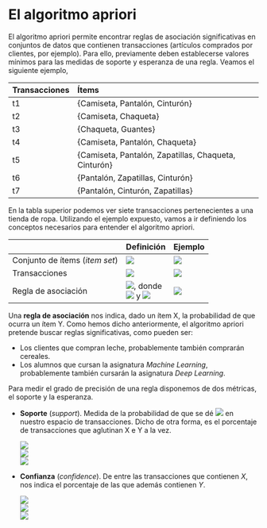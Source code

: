 # **El algoritmo apriori**

El algoritmo apriori permite encontrar reglas de asociación significativas en conjuntos de datos que contienen transacciones (artículos comprados por clientes, por ejemplo). Para ello, previamente deben establecerse valores mínimos para las medidas de soporte y esperanza de una regla. Veamos el siguiente ejemplo, 

| Transacciones | Ítems                                                  | 
|:--------------|:-------------------------------------------------------|
| t1            | {Camiseta, Pantalón, Cinturón}                         | 
| t2            | {Camiseta, Chaqueta}                                   |   
| t3            | {Chaqueta, Guantes}                                    |  
| t4            | {Camiseta, Pantalón, Chaqueta}                         | 
| t5            | {Camiseta, Pantalón, Zapatillas, Chaqueta, Cinturón}   |   
| t6            | {Pantalón, Zapatillas, Cinturón}                       |
| t7            | {Pantalón, Cinturón, Zapatillas}                       | 

En la tabla superior podemos ver siete transacciones pertenecientes a una tienda de ropa. Utilizando el ejemplo expuesto, vamos a ir definiendo los conceptos necesarios para entender el algoritmo apriori.

|                                           | Definición                                             | Ejemplo                             | 
|:------------------------------------------|:-------------------------------------------------------|:------------------------------------|
| Conjunto de ítems (_item set_)            | <img src="https://render.githubusercontent.com/render/math?math=I=\{i_1,%20i_2,...,%20i_k\}">| <img src="https://render.githubusercontent.com/render/math?math=I=\{Camiseta,%20Pantalon,%20Cinturon,%20Chaqueta,%20Guantes,%20Zapatillas\}">|
| Transacciones                             | <img src="https://render.githubusercontent.com/render/math?math=T=\{t_1,%20t_2,...,%20t_n\}">| <img src="https://render.githubusercontent.com/render/math?math=t_1=\{Camiseta,%20Pantalon,%20Cinturon\}">  |
| Regla de asociación                       | <img src="https://render.githubusercontent.com/render/math?math=X%20\Rightarrow%20Y">, donde <br /> <img src="https://render.githubusercontent.com/render/math?math=X,%20Y%20\subset%20I"> y <img src="https://render.githubusercontent.com/render/math?math=X%20\cap%20Y=0">|   <img src="https://render.githubusercontent.com/render/math?math=\{Camiseta, Pantalon\} \Rightarrow \{Cinturon\}">|



Una **regla de asociación** nos indica, dado un ítem X, la probabilidad de que ocurra un ítem Y. Como hemos dicho anteriormente, el algoritmo apriori pretende buscar reglas significativas, como pueden ser:

  - Los clientes que compran leche, probablemente también comprarán cereales.
  - Los alumnos que cursan la asignatura _Machine Learning_, probablemente también cursarán la asignatura _Deep Learning_.

Para medir el grado de precisión de una regla disponemos de dos métricas, el soporte y la esperanza.

- **Soporte** (_support_). Medida de la probabilidad de que se dé <img src="https://render.githubusercontent.com/render/math?math=X \cup Y"> en nuestro espacio de transacciones. Dicho de otra forma, es el porcentaje de transacciones que aglutinan X e Y a la vez.

  <img src="https://render.githubusercontent.com/render/math?math=Soporte(X \Rightarrow Y)=\dfrac{|X \cup Y|}{n}"> 
  <br/>
  <img src="https://render.githubusercontent.com/render/math?math=Soporte(Camiseta \Rightarrow Pantalon)=\dfrac{3}{7}=0.43">
  <br/>
  <img src="https://render.githubusercontent.com/render/math?math=Soporte(Pantalon \Rightarrow Cinturon)=\dfrac{4}{7}=0.57">


- **Confianza** (_confidence_). De entre las transacciones que contienen _X_, nos indica el porcentaje de las que además contienen _Y_.

  <img src="https://render.githubusercontent.com/render/math?math=Confianza(X \Rightarrow Y)=\dfrac{Soporte(X \cup Y)}{Soporte(X)}"> 
  <br/>
  <img src="https://render.githubusercontent.com/render/math?math=Confianza(Pantalon \Rightarrow Cinturon)=\dfrac{4/7}{5/7}=0.8">
  <br/>
  <img src="https://render.githubusercontent.com/render/math?math=Confianza(Camiseta \Rightarrow Cinturon)=\dfrac{2/7}{4/7}=0.5">





   
    
    


